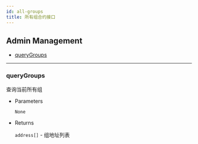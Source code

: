 ```yaml
---
id: all-groups
title: 所有组合约接口
---
```


<h2 class="hover-list">Admin Management</h2>

- [queryGroups](#queryGroups)

---

### queryGroups

查询当前所有组

- Parameters

  `None`

- Returns

  `address[]` - 组地址列表
